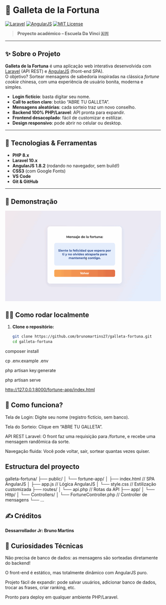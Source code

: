 # 🍪 Galleta de la Fortuna

[![Laravel](https://img.shields.io/badge/Laravel-10.x-ff2d20?style=flat-square&logo=laravel&logoColor=white)](https://laravel.com/)
[![AngularJS](https://img.shields.io/badge/AngularJS-1.8.2-e23237?style=flat-square&logo=angularjs&logoColor=white)](https://angularjs.org/)
[![MIT License](https://img.shields.io/badge/license-MIT-green?style=flat-square)](LICENSE)

> **Proyecto académico – Escuela Da Vinci 🇦🇷**

---

## ✨ Sobre o Projeto

**Galleta de la Fortuna** é uma aplicação web interativa desenvolvida com [Laravel](https://laravel.com/) (API REST) e [AngularJS](https://angularjs.org/) (front-end SPA).  
O objetivo? Sortear mensagens de sabedoria inspiradas na clássica *fortune cookie* chinesa, com uma experiência de usuário bonita, moderna e simples.

- **Login fictício**: basta digitar seu nome.
- **Call to action claro**: botão “ABRE TU GALLETA”.
- **Mensagens aleatórias**: cada sorteio traz um novo conselho.
- **Backend 100% PHP/Laravel**: API pronta para expandir.
- **Frontend desacoplado**: fácil de customizar e estilizar.
- **Design responsivo**: pode abrir no celular ou desktop.

---

## 🚦 Tecnologias & Ferramentas

- **PHP 8.x**
- **Laravel 10.x**
- **AngularJS 1.8.2** (rodando no navegador, sem build!)
- **CSS3** (com Google Fonts)
- **VS Code**
- **Git & GitHub**

---

## 🥇 Demonstração

![Demo do app rodando](./Galletita.gif)


## 🧑‍💻 Como rodar localmente

1. **Clone o repositório:**
   ```sh
   git clone https://github.com/brunomartins27/galleta-fortuna.git
   cd galleta-fortuna
composer install

cp .env.example .env

php artisan key:generate

php artisan serve

http://127.0.0.1:8000/fortune-app/index.html

## 🎲 Como funciona?

Tela de Login:
Digite seu nome (registro fictício, sem banco).

Tela do Sorteio:
Clique em “ABRE TU GALLETA”.

API REST Laravel:
O front faz uma requisição para /fortune, e recebe uma mensagem randômica da sorte.

Navegação fluida:
Você pode voltar, sair, sortear quantas vezes quiser.

## Estructura del proyecto 

galleta-fortuna/
├── public/
│   └── fortune-app/
│       ├── index.html     // SPA AngularJS
│       ├── app.js        // Lógica AngularJS
│       └── style.css     // Estilização customizada
├── routes/
│   └── api.php           // Rotas da API
├── app/
│   └── Http/
│       └── Controllers/
│           └── FortuneController.php // Controller de mensagens
└── ...

## ✍️ Créditos

**Dessarrollador Jr: Bruno Martins**

## 🤩 Curiosidades Técnicas
Não precisa de banco de dados: as mensagens são sorteadas diretamente do backend!

O front-end é estático, mas totalmente dinâmico com AngularJS puro.

Projeto fácil de expandir: pode salvar usuários, adicionar banco de dados, trocar as frases, criar ranking, etc.

Pronto para deploy em qualquer ambiente PHP/Laravel.



